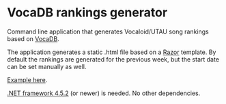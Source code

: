 # VocaDB rankings generator

Command line application that generates Vocaloid/UTAU song rankings based on [VocaDB](http://vocadb.net).

The application generates a static .html file based on a [Razor](http://www.asp.net/web-pages/overview/getting-started/introducing-razor-syntax-c) template. 
By default the rankings are generated for the previous week, but the start date can be set manually as well.

[Example here](http://vocaloid.eu/vocaloid/rankings/weekly/2016-18.html).

[.NET framework 4.5.2](https://www.microsoft.com/en-us/download/details.aspx?id=49981) (or newer) is needed. 
No other dependencies.